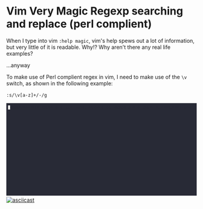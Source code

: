 # Vim Very Magic Regexp searching and replace (perl complient)

When I type into vim `:help magic`, vim's help spews out a lot of information, but very little of it is readable. Why!? Why aren't there any real life examples?

...anyway

To make use of Perl complient regex in vim, I need to make use of the `\v` switch, as shown in the following example:

```
:s/\v[a-z]+/-/g
```

![Vim Very Magic](vim-very-magic.gif)
[![asciicast](https://asciinema.org/a/536494.svg)](https://asciinema.org/a/536494)

